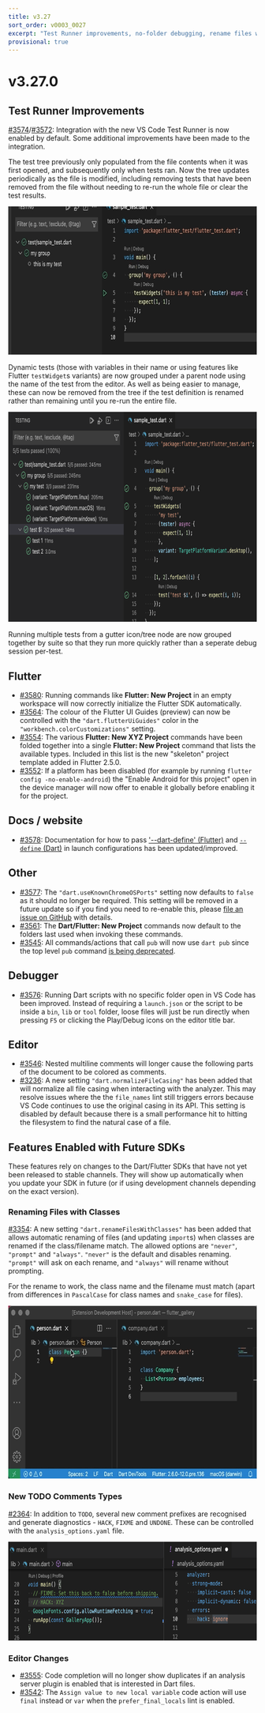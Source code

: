```yaml
---
title: v3.27
sort_order: v0003_0027
excerpt: "Test Runner improvements, no-folder debugging, rename files with classes, FIXME tags"
provisional: true
---
```


# v3.27.0

## Test Runner Improvements

[#3574](https://github.com/Dart-Code/Dart-Code/issues/3574)/[#3572](https://github.com/Dart-Code/Dart-Code/issues/3572): Integration with the new VS Code Test Runner is now enabled by default. Some additional improvements have been made to the integration.

The test tree previously only populated from the file contents when it was first opened, and subsequently only when tests ran. Now the tree updates periodically as the file is modified, including removing tests that have been removed from the file without needing to re-run the whole file or clear the test results.

<img src="/images/release_notes/v3.27/test_runner_live_names.gif" width="740" height="300" />

Dynamic tests (those with variables in their name or using features like Flutter `testWidget`s variants) are now grouped under a parent node using the name of the test from the editor. As well as being easier to manage, these can now be removed from the tree if the test definition is renamed rather than remaining until you re-run the entire file.

<img src="/images/release_notes/v3.27/test_runner_dynamic_nodes.png" width="785" height="425" />

Running multiple tests from a gutter icon/tree node are now grouped together by suite so that they run more quickly rather than a seperate debug session per-test.


## Flutter

- [#3580](https://github.com/Dart-Code/Dart-Code/issues/3580): Running commands like **Flutter: New Project** in an empty workspace will now correctly initialize the Flutter SDK automatically.
- [#3564](https://github.com/Dart-Code/Dart-Code/issues/3564): The colour of the Flutter UI Guides (preview) can now be controlled with the `"dart.flutterUiGuides"` color in the `"workbench.colorCustomizations"` setting.
- [#3554](https://github.com/Dart-Code/Dart-Code/issues/3554): The various **Flutter: New XYZ Project** commands have been folded together into a single **Flutter: New Project** command that lists the available types. Included in this list is the new "skeleton" project template added in Flutter 2.5.0.
- [#3552](https://github.com/Dart-Code/Dart-Code/issues/3552): If a platform has been disabled (for example by running `flutter config -no-enable-android`) the "Enable Android for this project" open in the device manager will now offer to enable it globally before enabling it for the project.

## Docs / website

- [#3578](https://github.com/Dart-Code/Dart-Code/issues/3578): Documentation for how to pass ['--dart-define' (Flutter)](https://dartcode.org/docs/using-dart-define-in-flutter/) and [`--define` (Dart)](https://dartcode.org/docs/using-define-in-dart/) in launch configurations has been updated/improved.

## Other
- [#3577](https://github.com/Dart-Code/Dart-Code/issues/3577): The `"dart.useKnownChromeOSPorts"` setting now defaults to `false` as it should no longer be required. This setting will be removed in a future update so if you find you need to re-enable this, please [file an issue on GitHub](https://github.com/Dart-Code/Dart-Code/issues) with details.
- [#3561](https://github.com/Dart-Code/Dart-Code/issues/3561): The **Dart/Flutter: New Project** commands now default to the folders last used when invoking these commands.
- [#3545](https://github.com/Dart-Code/Dart-Code/issues/3545): All commands/actions that call `pub` will now use `dart pub` since the top level `pub` command [is being deprecated](https://github.com/dart-lang/pub/issues/2736).

## Debugger

- [#3576](https://github.com/Dart-Code/Dart-Code/issues/3576): Running Dart scripts with no specific folder open in VS Code has been improved. Instead of requiring a `launch.json` or the script to be inside a `bin`, `lib` or `tool` folder, loose files will just be run directly when pressing `F5` or clicking the Play/Debug icons on the editor title bar.


## Editor

- [#3546](https://github.com/Dart-Code/Dart-Code/issues/3546): Nested multiline comments will longer cause the following parts of the document to be colored as comments.
- [#3236](https://github.com/Dart-Code/Dart-Code/issues/3236): A new setting `"dart.normalizeFileCasing"` has been added that will normalize all file casing when interacting with the analyzer. This may resolve issues where the the `file_names` lint still triggers errors because VS Code continues to use the original casing in its API. This setting is disabled by default because there is a small performance hit to hitting the filesystem to find the natural case of a file.


## Features Enabled with Future SDKs

These features rely on changes to the Dart/Flutter SDKs that have not yet been released to stable channels. They will show up automatically when you update your SDK in future (or if using development channels depending on the exact version).

### Renaming Files with Classes

[#3354](https://github.com/Dart-Code/Dart-Code/issues/3354): A new setting `"dart.renameFilesWithClasses"` has been added that allows automatic renaming of files (and updating `import`s) when classes are renamed if the class/filename match. The allowed options are `"never"`, `"prompt"` and `"always"`. `"never"` is the default and disables renaming. `"prompt"` will ask on each rename, and `"always"` will rename without prompting.

For the rename to work, the class name and the filename must match (apart from differences in `PascalCase` for class names and `snake_case` for files).

<img src="/images/release_notes/v3.27/rename_file_with_class.gif" width="700" height="350" />

### New TODO Comments Types

[#2364](https://github.com/Dart-Code/Dart-Code/issues/2364): In addition to `TODO`, several new comment prefixes are recognised and generate diagnostics - `HACK`, `FIXME` and `UNDONE`. These can be controlled with the `analysis_options.yaml` file.

<img src="/images/release_notes/v3.27/todo_comments.png" width="700" height="200" />

### Editor Changes

- [#3555](https://github.com/Dart-Code/Dart-Code/issues/3555): Code completion will no longer show duplicates if an analysis server plugin is enabled that is interested in Dart files.
- [#3542](https://github.com/Dart-Code/Dart-Code/issues/3542): The `Assign value to new local variable` code action will use `final` instead or `var` when the `prefer_final_locals` lint is enabled.
